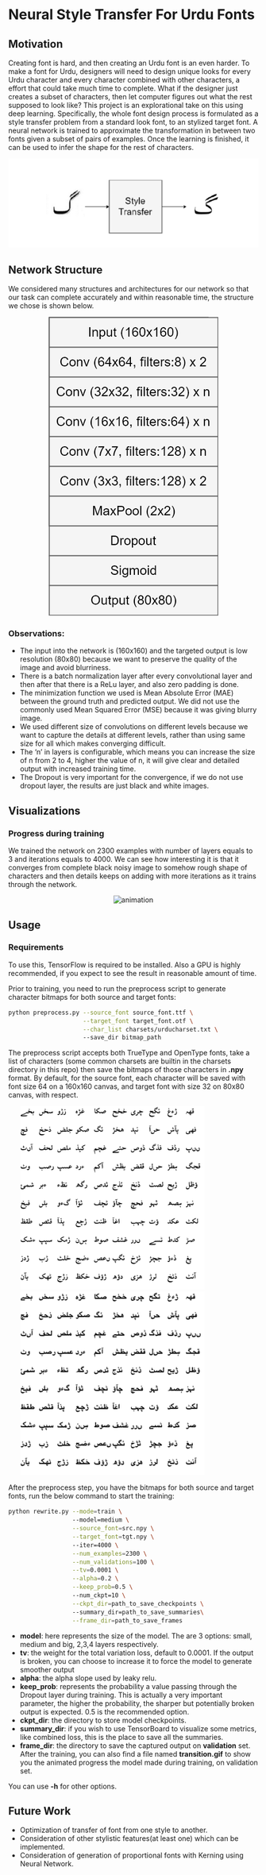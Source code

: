 # Neural Style Transfer For Urdu Fonts

## Motivation
Creating font is hard, and then creating an Urdu font is an even harder. To make a font for Urdu, designers will need to design unique looks for every Urdu character and every character combined with other characters, a effort that could take much time to complete.
What if the designer just creates a subset of characters, then let computer figures out what the rest supposed to look like?
This project is an explorational take on this using deep learning. Specifically, the whole font design process is formulated as a style transfer problem
from a standard look font, to an stylized target font. A neural network is trained to approximate the transformation in between two fonts given a subset of pairs of examples. Once the learning is finished, it can be used to
infer the shape for the rest of characters.
<p align="center">
  <img src="images/motive.png?raw=true" alt="motive"/>
</p>

## Network Structure
We considered many structures and architectures for our network so that our task can complete accurately and within reasonable time, the structure we chose is shown below.
<p align="center">
  <img src="images/network-structure.png?raw=true" alt="network"/>
</p>

### Observations: 
* The input into the network is (160x160) and the targeted output is low resolution (80x80) because we want to preserve the quality of the image and avoid blurriness.
* There is a batch normalization layer after every convolutional layer and then after that there is a ReLu layer, and also zero padding is done.
* The minimization function we used is Mean Absolute Error (MAE) between the ground truth and predicted output. We did not use the commonly used Mean Squared Error (MSE) because it was giving blurry image.
* We used different size of convolutions on different levels because we want to capture the details at different levels, rather than using same size for all which makes converging difficult.
* The ‘n’ in layers is configurable, which means you can increase the size of n from 2 to 4, higher the value of n, it will give clear and detailed output with increased training time.
* The Dropout is very important for the convergence, if we do not use dropout layer, the results are just black and white images.


## Visualizations
### Progress during training
We trained the network on 2300 examples with number of layers equals to 3 and iterations equals to 4000. We can see how interesting it is that it converges from complete black noisy image to somehow rough shape of characters and then details keeps on adding with more iterations as it trains through the network.

<p align="center">
  <img src="images/transition.mp4?raw=true" alt="animation"/>
</p>

## Usage
### Requirements
To use this, TensorFlow is required to be installed. Also a GPU is highly recommended, if you expect to see the result in reasonable amount of time.

Prior to training, you need to run the preprocess script to generate character bitmaps for both source and target fonts:

```sh
python preprocess.py --source_font source_font.ttf \
                     --target_font target_font.otf \
                     --char_list charsets/urducharset.txt \ 
                     --save_dir bitmap_path
```
The preprocess script accepts both TrueType and OpenType fonts, take a list of characters (some common charsets are builtin in the charsets directory in this repo) then save the bitmaps of those characters in **.npy** format. By default, for the source font, each character will be saved with font size 64 on a 160x160 canvas, and target font with size 32 on 80x80 canvas, with respect.

<img src="images/xb-niloofar-bold_sample.png" width="370" title="Source Font" hspace="25"/> <img src="images/xb-khoramshahr-bold_sample.png" width="370" title="Target Font" hspace="25"/>

After the preprocess step, you have the bitmaps for both source and target fonts, run the below command to start the training:

```sh
python rewrite.py --mode=train \ 
                  --model=medium \
                  --source_font=src.npy \
                  --target_font=tgt.npy \ 
                  --iter=4000 \
                  --num_examples=2300 \
                  --num_validations=100 \
                  --tv=0.0001 \
                  --alpha=0.2 \
                  --keep_prob=0.5 \ 
                  --num_ckpt=10 \
                  --ckpt_dir=path_to_save_checkpoints \ 
                  --summary_dir=path_to_save_summaries\
                  --frame_dir=path_to_save_frames
```

* **model**: here represents the size of the model. The are 3 options: small, medium and big, 2,3,4 layers respectively.
* **tv**: the weight for the total variation loss, default to 0.0001. If the output is broken, you can choose to increase it to force the model to generate smoother output
* **alpha**: the alpha slope used by leaky relu.
* **keep_prob**: represents the probability a value passing through the Dropout layer during training. This is actually a very important parameter, the higher the probability, the sharper but potentially broken output is expected. 0.5 is the recommended option.
* **ckpt_dir**: the directory to store model checkpoints.
* **summary_dir**: if you wish to use TensorBoard to visualize some metrics, like combined loss, this is the place to save all the summaries.
* **frame_dir**: the directory to save the captured output on **validation** set. After the training, you can also find a file named **transition.gif** to show you the animated progress the model made during training, on validation set.

You can use **-h** for other options.

## Future Work
* Optimization of transfer of font from one style to another.
* Consideration of other stylistic features(at least one) which can be implemented.
* Consideration of generation of proportional fonts with Kerning using Neural Network.
